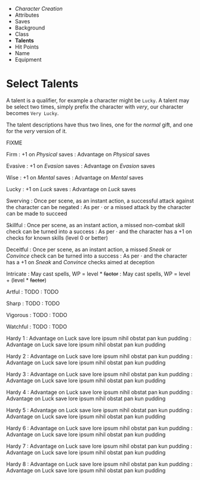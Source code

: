 
<!-- .margin.compass -->
* _Character Creation_
* Attributes
* Saves
* Background
* Class
* **Talents**
* Hit Points
* Name
* Equipment


<!-- <div.two-columns> -->
<!-- <div.left-column> -->

# Select Talents

A talent is a qualifier, for example a character might be `Lucky`. A talent may be select two times, simply prefix the character with _very_, our character becomes `Very Lucky`.

The talent descriptions have thus two lines, one for the _normal_ gift, and one for the _very_ version of it.

FIXME


Firm
: +1 on _Physical_ saves
: Advantage on _Physical_ saves

Evasive
: +1 on _Evasion_ saves
: Advantage on _Evasion_ saves

Wise
: +1 on _Mental_ saves
: Advantage on _Mental_ saves

Lucky
: +1 on _Luck_ saves
: Advantage on _Luck_ saves

Swerving
: Once per scene, as an instant action, a successful attack against the character can be negated
: As per · or a missed attack by the character can be made to succeed

Skillful
: Once per scene, as an instant action, a missed non-combat skill check can be turned into a success
: As per · and the character has a +1 on checks for known skills (level 0 or better)

Deceitful
: Once per scene, as an instant action, a missed _Sneak_ or _Convince_ check can be turned into a success
: As per · and the character has a +1 on _Sneak_ and _Convince_ checks aimed at deception

Intricate
: May cast spells, WP = level * ~~factor~~
: May cast spells, WP = level + (level * ~~factor~~)

<!-- </div.left-column> -->
<!-- <div.right-column> -->

Artful
: TODO
: TODO

Sharp
: TODO
: TODO

Vigorous
: TODO
: TODO

Watchful
: TODO
: TODO

Hardy 1
: Advantage on Luck save lore ipsum nihil obstat pan kun pudding
: Advantage on Luck save lore ipsum nihil obstat pan kun pudding

Hardy 2
: Advantage on Luck save lore ipsum nihil obstat pan kun pudding
: Advantage on Luck save lore ipsum nihil obstat pan kun pudding

Hardy 3
: Advantage on Luck save lore ipsum nihil obstat pan kun pudding
: Advantage on Luck save lore ipsum nihil obstat pan kun pudding

Hardy 4
: Advantage on Luck save lore ipsum nihil obstat pan kun pudding
: Advantage on Luck save lore ipsum nihil obstat pan kun pudding

Hardy 5
: Advantage on Luck save lore ipsum nihil obstat pan kun pudding
: Advantage on Luck save lore ipsum nihil obstat pan kun pudding

Hardy 6
: Advantage on Luck save lore ipsum nihil obstat pan kun pudding
: Advantage on Luck save lore ipsum nihil obstat pan kun pudding

Hardy 7
: Advantage on Luck save lore ipsum nihil obstat pan kun pudding
: Advantage on Luck save lore ipsum nihil obstat pan kun pudding

Hardy 8
: Advantage on Luck save lore ipsum nihil obstat pan kun pudding
: Advantage on Luck save lore ipsum nihil obstat pan kun pudding

<!-- </div.right-column> -->
<!-- </div.two-columns> -->


<!--
Once a character has a class, their Talents can be chosen. They are special knacks or focuses that the character developed.

Each Talent generally comes in two levels; the first time it is picked, it yields the first level, and the second time one gains the second level.

Once a Talent has been brought up to its maximum level, it generally can't be picked again. Some Talents can be taken more than once to apply to different skills, such as taking _Specialist_ twice to apply to both Sneak and Know skills.

Many Talents grant a bonus skill. This skill is gained at level 0 or at level 1 if already at level 0. If it's already at level 1, one has to pick any other skill expect Cast. A talent earned later on as part of character advancement may improve the skill above level 1, as explained in the character advancement rules.

Every PC can pick one Talent of any kind representing past experiences or native talent. This free talent doesn't necessarily have to have anything to do with the character class; a Fighter might be exceptionally _Cultured_, while a Weaver might be a vicious knife fighter with the _Close Combatant_ Talent.

Aside from the free Talent common to all characters, the Fighter or partial Fighter can choose one Talent related to their martial background, and an Expert or partial Expert can choose one Talent related to something other than combat. In ambiguous cases, the referee decides if the Talent really does relate to their class; some Talents might be usable for both.


## Watchful

...
-->

